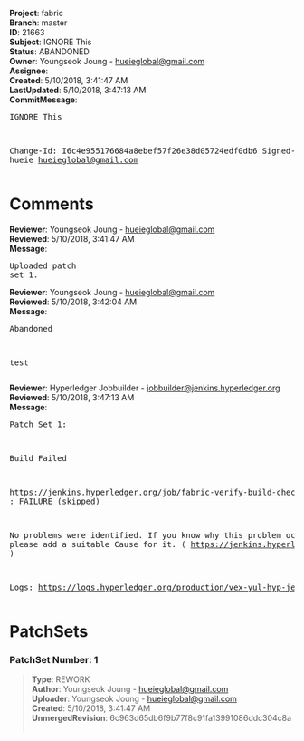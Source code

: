 <strong>Project</strong>: fabric<br><strong>Branch</strong>: master<br><strong>ID</strong>: 21663<br><strong>Subject</strong>: IGNORE This<br><strong>Status</strong>: ABANDONED<br><strong>Owner</strong>: Youngseok Joung - hueieglobal@gmail.com<br><strong>Assignee</strong>:<br><strong>Created</strong>: 5/10/2018, 3:41:47 AM<br><strong>LastUpdated</strong>: 5/10/2018, 3:47:13 AM<br><strong>CommitMessage</strong>:<br><pre>IGNORE This

Change-Id: I6c4e955176684a8ebef57f26e38d05724edf0db6
Signed-off-by: hueie <hueieglobal@gmail.com>
</pre><h1>Comments</h1><strong>Reviewer</strong>: Youngseok Joung - hueieglobal@gmail.com<br><strong>Reviewed</strong>: 5/10/2018, 3:41:47 AM<br><strong>Message</strong>: <pre>Uploaded patch set 1.</pre><strong>Reviewer</strong>: Youngseok Joung - hueieglobal@gmail.com<br><strong>Reviewed</strong>: 5/10/2018, 3:42:04 AM<br><strong>Message</strong>: <pre>Abandoned

test</pre><strong>Reviewer</strong>: Hyperledger Jobbuilder - jobbuilder@jenkins.hyperledger.org<br><strong>Reviewed</strong>: 5/10/2018, 3:47:13 AM<br><strong>Message</strong>: <pre>Patch Set 1:

Build Failed 

https://jenkins.hyperledger.org/job/fabric-verify-build-checks-x86_64/1523/ : FAILURE (skipped)

No problems were identified. If you know why this problem occurred, please add a suitable Cause for it. ( https://jenkins.hyperledger.org/job/fabric-verify-build-checks-x86_64/1523/ )

Logs: https://logs.hyperledger.org/production/vex-yul-hyp-jenkins-3/fabric-verify-build-checks-x86_64/1523</pre><h1>PatchSets</h1><h3>PatchSet Number: 1</h3><blockquote><strong>Type</strong>: REWORK<br><strong>Author</strong>: Youngseok Joung - hueieglobal@gmail.com<br><strong>Uploader</strong>: Youngseok Joung - hueieglobal@gmail.com<br><strong>Created</strong>: 5/10/2018, 3:41:47 AM<br><strong>UnmergedRevision</strong>: 6c963d65db6f9b77f8c91fa13991086ddc304c8a<br><br></blockquote>